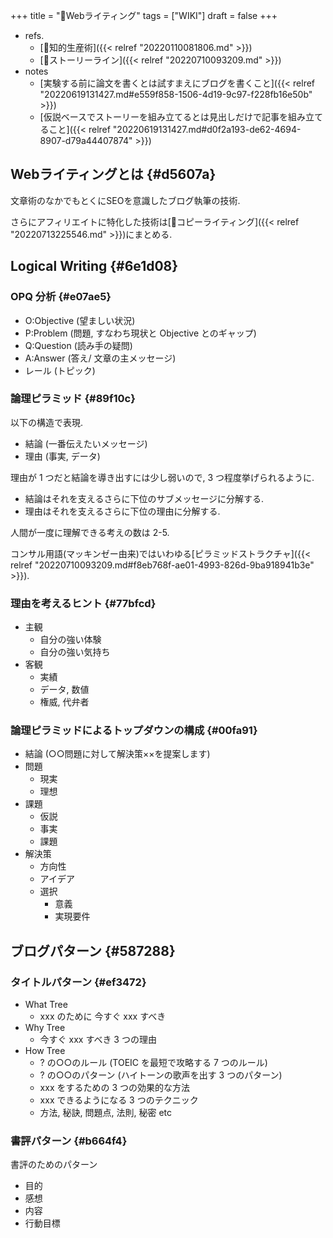 +++
title = "📝Webライティング"
tags = ["WIKI"]
draft = false
+++

-   refs.
    -   [📁知的生産術]({{< relref "20220110081806.md" >}})
    -   [📝ストーリーライン]({{< relref "20220710093209.md" >}})
-   notes
    -   [実験する前に論文を書くとは試すまえにブログを書くこと]({{< relref "20220619131427.md#e559f858-1506-4d19-9c97-f228fb16e50b" >}})
    -   [仮説ベースでストーリーを組み立てるとは見出しだけで記事を組み立てること]({{< relref "20220619131427.md#d0f2a193-de62-4694-8907-d79a44407874" >}})


## Webライティングとは {#d5607a}

文章術のなかでもとくにSEOを意識したブログ執筆の技術.

さらにアフィリエイトに特化した技術は[📝コピーライティング]({{< relref "20220713225546.md" >}})にまとめる.


## Logical Writing {#6e1d08}


### OPQ 分析 {#e07ae5}

-   O:Objective (望ましい状況)
-   P:Problem (問題, すなわち現状と Objective とのギャップ)
-   Q:Question (読み手の疑問)
-   A:Answer (答え/ 文章の主メッセージ)
-   レール (トピック)


### 論理ピラミッド {#89f10c}

以下の構造で表現.

-   結論 (一番伝えたいメッセージ)
-   理由 (事実, データ)

理由が 1 つだと結論を導き出すには少し弱いので, 3 つ程度挙げられるように.

-   結論はそれを支えるさらに下位のサブメッセージに分解する.
-   理由はそれを支えるさらに下位の理由に分解する.

人間が一度に理解できる考えの数は 2-5.

コンサル用語(マッキンゼー由来)ではいわゆる[ピラミッドストラクチャ]({{< relref "20220710093209.md#f8eb768f-ae01-4993-826d-9ba918941b3e" >}}).


### 理由を考えるヒント {#77bfcd}

-   主観
    -   自分の強い体験
    -   自分の強い気持ち
-   客観
    -   実績
    -   データ, 数値
    -   権威, 代弁者


### 論理ピラミッドによるトップダウンの構成 {#00fa91}

-   結論 (○○問題に対して解決策××を提案します)
-   問題
    -   現実
    -   理想
-   課題
    -   仮説
    -   事実
    -   課題
-   解決策
    -   方向性
    -   アイデア
    -   選択
        -   意義
        -   実現要件


## ブログパターン {#587288}


### タイトルパターン {#ef3472}

-   What Tree
    -   xxx のために 今すぐ xxx すべき
-   Why Tree
    -   今すぐ xxx すべき 3 つの理由
-   How Tree
    -   ? の○○のルール (TOEIC を最短で攻略する 7 つのルール)
    -   ? の○○のパターン (ハイトーンの歌声を出す 3 つのパターン)
    -   xxx をするための 3 つの効果的な方法
    -   xxx できるようになる 3 つのテクニック
    -   方法, 秘訣, 問題点, 法則, 秘密 etc


### 書評パターン {#b664f4}

書評のためのパターン

-   目的
-   感想
-   内容
-   行動目標
